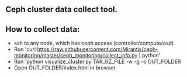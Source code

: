 Ceph cluster data collect tool.
-------------------------------


How to collect data:
--------------------

* ssh to any node, which has ceph access (controller/compute/osd)
* Run 'curl https://raw.githubusercontent.com/Mirantis/ceph-monitoring/master/ceph_monitoring/collect_info.py | python'
* Run 'python visualize_cluster.py TAR_GZ_FILE  -w -g -o OUT_FOLDER
* Open OUT_FOLDER/index.html in browser
